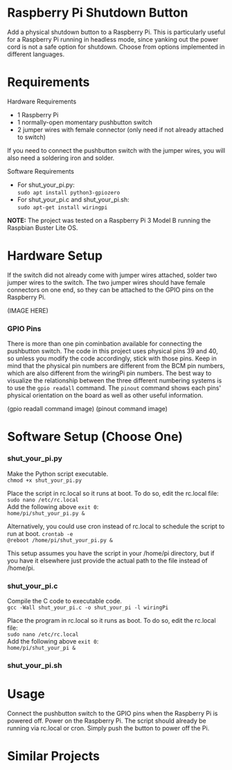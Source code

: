 # Raspberry Pi Shutdown Button
Add a physical shutdown button to a Raspberry Pi. This is particularly useful for a Raspberry Pi running in headless mode, since yanking out the power cord is not a safe option for shutdown. Choose from options implemented in different languages.

# Requirements
Hardware Requirements
- 1 Raspberry Pi 
- 1 normally-open momentary pushbutton switch
- 2 jumper wires with female connector (only need if not already attached to switch)

If you need to connect the pushbutton switch with the jumper wires, you will also need a soldering iron and solder.

Software Requirements
- For shut_your_pi.py: <br/>
  ```sudo apt install python3-gpiozero```
- For shut_your_pi.c and shut_your_pi.sh: <br/>
  ```sudo apt-get install wiringpi```

**NOTE:** The project was tested on a Raspberry Pi 3 Model B running the Raspbian Buster Lite OS.

# Hardware Setup
If the switch did not already come with jumper wires attached, solder two jumper wires to the switch. The two jumper wires should have female connectors on one end, so they can be attached to the GPIO pins on the Raspberry Pi. 

(IMAGE HERE)

### GPIO Pins
There is more than one pin cominbation available for connecting the pushbutton switch. The code in this project uses physical pins 39 and 40, so unless you modify the code accordingly, stick with those pins. Keep in mind that the physical pin numbers are different from the BCM pin numbers, which are also different from the wiringPi pin numbers. The best way to visualize the relationship between the three different numbering systems is to use the `gpio readall` command. The `pinout` command shows each pins' physical orientation on the board as well as other useful information.

(gpio readall command image)
(pinout command image)

# Software Setup (Choose One)
### shut_your_pi.py
Make the Python script executable. <br/>
```chmod +x shut_your_pi.py```

Place the script in rc.local so it runs at boot. To do so, edit the rc.local file: <br/>
```sudo nano /etc/rc.local``` <br/>
Add the following above `exit 0`: <br/>
```home/pi/shut_your_pi.py &``` <br/>

Alternatively, you could use cron instead of rc.local to schedule the script to run at boot.
```crontab -e``` <br/>
```@reboot /home/pi/shut_your_pi.py &``` <br/>

This setup assumes you have the script in your /home/pi directory, but if you have it elsewhere just provide the actual path to the file instead of /home/pi.

### shut_your_pi.c
Compile the C code to executable code. <br/>
```gcc -Wall shut_your_pi.c -o shut_your_pi -l wiringPi```

Place the program in rc.local so it runs as boot. To do so, edit the rc.local file: <br/>
```sudo nano /etc/rc.local``` <br/>
Add the following above `exit 0`: <br/>
```home/pi/shut_your_pi &``` <br/>

### shut_your_pi.sh

# Usage
Connect the pushbutton switch to the GPIO pins when the Raspberry Pi is powered off. Power on the Raspberry Pi. The script should already be running via rc.local or cron. Simply push the button to power off the Pi. 

# Similar Projects




